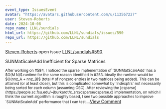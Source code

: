 ```yaml
---
event_type: IssuesEvent
avatar: "https://avatars.githubusercontent.com/u/11356722?"
user: Steven-Roberts
date: 2024-10-08
repo_name: LLNL/sundials
html_url: https://github.com/LLNL/sundials/issues/590
repo_url: https://github.com/LLNL/sundials
---
```


<a href='https://github.com/Steven-Roberts' target='_blank'>Steven-Roberts</a> open issue <a href='https://github.com/LLNL/sundials/issues/590' target='_blank'>LLNL/sundials#590</a>.

<p>SUNMatScaleAdd Inefficient for Sparse Matrices</p><small>After working on #584, I noticed the sparse implementation of `SUNMatScaleAdd` has a $O(M N)$ runtime for the same reason identified in #253. Ideally the runtime would be $O(nnz_A + nnz_B)$ (total # of nonzero entries in two matrices being added). This can be attained (or at least close), but this is complicated somewhat by `indexptrs` not necessarily being sorted for each column (assuming CSC). After reviewing the [csparse](https://people.sc.fsu.edu/~jburkardt/c_src/csparse/csparse.c) implementation, on which I think the current algorithm is roughly based, I see two possible approaches to improve `SUNMatScaleAdd` performance that I can test....</small><a href='https://github.com/LLNL/sundials/issues/590' target='_blank'>View Comment</a>